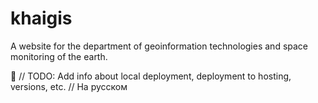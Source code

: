 # khaigis
A website for the department of geoinformation technologies and space monitoring of the earth.

🐄 // TODO: Add info about local deployment, deployment to hosting, versions, etc.
// На русском

